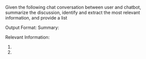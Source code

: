 Given the following chat conversation between user and chatbot, summarize the discussion, identify and extract the most relevant information, and provide a list 


Output Format:
Summary:
<summation of the chat anf what topic seem to be important to the user>

Relevant Information:
1. <relevant information from the chat about the user>
2. <relevant information from the chat about the user>





